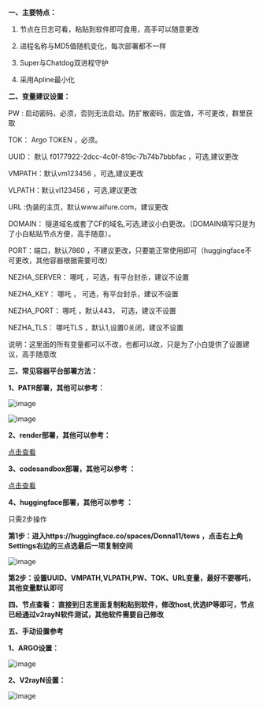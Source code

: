 **一、主要特点：**

1. 节点在日志可看，粘贴到软件即可食用，高手可以随意更改

2. 进程名称与MD5值随机变化，每次部署都不一样

3. Super与Chatdog双进程守护

4. 采用Apline最小化

**二、变量建议设置：**

PW  : 启动密码，必须，否则无法启动。防扩散密码，固定值，不可更改，群里获取

TOK： Argo TOKEN ，必须。

UUID： 默认 f0177922-2dcc-4c0f-819c-7b74b7bbbfac ，可选,建议更改

VMPATH：默认vm123456 ，可选,建议更改

VLPATH：默认vl123456 ，可选,建议更改

URL  :伪装的主页，默认www.aifure.com，建议更改

DOMAIN： 隧道域名或套了CF的域名,可选,建议小白更改。（DOMAIN填写只是为了小白粘贴节点方便，高手随意）。

PORT：端口，默认7860 ，不建议更改，只要能正常使用即可（huggingface不可更改，其他容器根据需要可改）

NEZHA_SERVER： 哪吒 ，可选，有平台封杀，建议不设置

NEZHA_KEY： 哪吒 ， 可选，有平台封杀，建议不设置

NEZHA_PORT： 哪吒 ，默认443， 可选，建议不设置

NEZHA_TLS： 哪吒TLS ，默认1,设置0关闭，建议不设置

说明：这里面的所有变量都可以不改，也都可以改，只是为了小白提供了设置建议，高手随意改

**三、常见容器平台部署方法：**

**1、PATR部署，其他可以参考：**

![image](https://github.com/dsadsadsss/x-docker/blob/main/png/patr1.PNG)

![image](https://github.com/dsadsadsss/x-docker/blob/main/png/patr2.PNG)

**2、render部署，其他可以参考：**

   [点击查看](https://github.com/dsadsadsss/render.git)

**3、codesandbox部署，其他可以参考 ：**

 [点击查看](https://github.com/dsadsadsss/codesandbox.git)

**4、huggingface部署，其他可以参考 ：**

   只需2步操作
   
**第1步：进入https://huggingface.co/spaces/Donna11/tews ，点击右上角Settings右边的三点选最后一项复制空间**

   ![image](https://github.com/dsadsadsss/x-docker/blob/main/png/fuzhi.PNG)
   
**第2步：设置UUID、VMPATH,VLPATH,PW、TOK、URL变量，最好不要哪吒，其他变量默认即可**

**四、节点查看： 直接到日志里面复制粘贴到软件，修改host,优选IP等即可，节点已经通过v2rayN软件测试，其他软件需要自己修改**

**五、手动设置参考**

**1、ARGO设置：**

   ![image](https://github.com/dsadsadsss/x-docker/blob/main/png/argo1.PNG)

**2、V2rayN设置：**

  ![image](https://github.com/dsadsadsss/x-docker/blob/main/png/vless.PNG)


